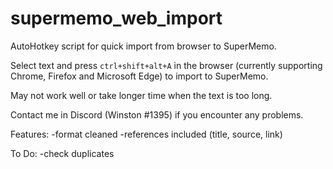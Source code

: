 # supermemo_web_import
 AutoHotkey script for quick import from browser to SuperMemo.

Select text and press `ctrl+shift+alt+A` in the browser (currently supporting Chrome, Firefox and Microsoft Edge) to import to SuperMemo.

May not work well or take longer time when the text is too long.

Contact me in Discord (Winston #1395) if you encounter any problems.

Features:
-format cleaned
-references included (title, source, link)

To Do:
-check duplicates
